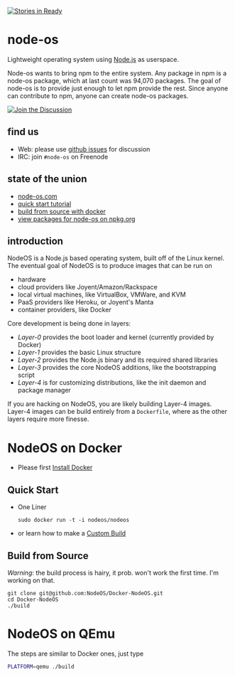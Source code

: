 [![Stories in Ready](https://badge.waffle.io/NodeOS/NodeOS.png?label=ready&title=Ready)](https://waffle.io/NodeOS/NodeOS)
# node-os

Lightweight operating system using [Node.js](http://nodejs.org) as userspace.

Node-os wants to bring npm to the entire system.
Any package in npm is a node-os package,
which at last count was 94,070 packages.
The goal of node-os is to provide just enough to let npm provide the rest.
Since anyone can contribute to npm, anyone can create node-os packages.

[![Join the Discussion](http://i.imgur.com/hUjSLXt.png)](https://github.com/NodeOS/NodeOS/issues)

## find us

- Web: please use [github issues](https://github.com/NodeOS/NodeOS/issues) for discussion
- IRC: join `#node-os` on Freenode

## state of the union

- [node-os.com](http://node-os.com)
- [quick start tutorial](http://node-os.com/blog/get-involved)
- [build from source with docker](https://github.com/NodeOS/Docker-NodeOS)
- [view packages for node-os on npkg.org](http://npkg.org)

## introduction

NodeOS is a Node.js based operating system, built off of the Linux kernel.
The eventual goal of NodeOS is to produce images that can be run on 

- hardware
- cloud providers like Joyent/Amazon/Rackspace
- local virtual machines, like VirtualBox, VMWare, and KVM
- PaaS providers like Heroku, or Joyent's Manta
- container providers, like Docker

Core development is being done in layers:

- *Layer-0* provides the boot loader and kernel (currently provided by Docker)
- *Layer-1* provides the basic Linux structure
- *Layer-2* provides the Node.js binary and its required shared libraries
- *Layer-3* provides the core NodeOS additions, like the bootstrapping script
- *Layer-4* is for customizing distributions, like the init daemon and package manager

If you are hacking on NodeOS, you are likely building Layer-4 images.
Layer-4 images can be build entirely from a `Dockerfile`,
where as the other layers require more finesse.

# NodeOS on Docker

- Please first [Install Docker](http://docs.docker.io/en/latest/installation/)

## Quick Start

- One Liner

    ```
    sudo docker run -t -i nodeos/nodeos
    ```

- or learn how to make a [Custom Build](http://node-os.com/blog/get-involved/)

## Build from Source

*Warning*: the build process is hairy, it prob. won't work the first time.
I'm working on that.

```
git clone git@github.com:NodeOS/Docker-NodeOS.git
cd Docker-NodeOS
./build
```

# NodeOS on QEmu

The steps are similar to Docker ones, just type

```bash
PLATFORM=qemu ./build
```
